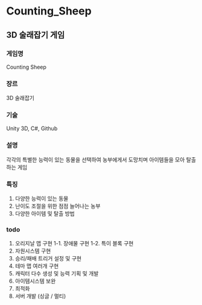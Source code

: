 # Counting_Sheep
## 3D 술래잡기 게임

### 게임명
 Counting Sheep

### 장르
 3D 술래잡기

### 기술
 Unity 3D, C#, Github

### 설명
 각각의 특별한 능력이 있는 동물을 선택하여 농부에게서 도망치며 아이템들을 모아 탈출하는 게임

### 특징
 1. 다양한 능력이 있는 동물
 2. 난이도 조절을 위한 점점 늘어나는 농부
 3. 다양한 아이템 및 탈출 방법

### todo
 1. 오리지날 맵 구현
  1-1. 장애물 구현
  1-2. 특이 블록 구현
 2. 자원시스템 구현
 3. 승리/패배 트리거 설정 및 구현
 4. 테마 맵 여러개 구현
 5. 캐릭터 다수 생성 및 능력 기획 및 개발
 6. 아이템시스템 보완
 7. 최적화
 8. 서버 개발 (싱글 / 멀티)
